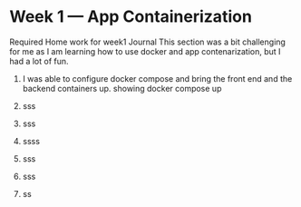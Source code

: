 # Week 1 — App Containerization
Required Home work for week1 Journal
This section was a bit challenging for me as I am learning how to use docker and app contenarization, but I had a lot of fun.
1) I was able to configure docker compose and bring the front end and the backend containers up.
showing docker compose up


3) sss
4) sss
5) ssss
6) sss
7) sss
8) ss

